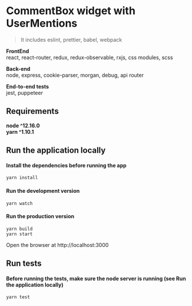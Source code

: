 # CommentBox widget with UserMentions

> It includes eslint, prettier, babel, webpack

**FrontEnd**  
react, react-router, redux, redux-observable, rxjs, css modules, scss

**Back-end**  
node, express, cookie-parser, morgan, debug, api router

**End-to-end tests**  
jest, puppeteer

## Requirements

**node ^12.16.0**  
**yarn ^1.10.1**

## Run the application locally

#### Install the dependencies before running the app

```shell script
yarn install
```

#### Run the development version

```shell script
yarn watch
```

#### Run the production version

```shell script
yarn build
yarn start
```

Open the browser at http://localhost:3000

## Run tests

#### Before running the tests, make sure the node server is running (see **Run the application locally**)

```shell script
yarn test
```
